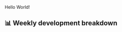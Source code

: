 Hello World!
## 📊 Weekly development breakdown
<!--START_SECTION:waka-->
<!--END_SECTION:waka-->

<img src="https://komarev.com/ghpvc/?username=joelbaldapan" height="1" width="1" style="opacity:0;" />
